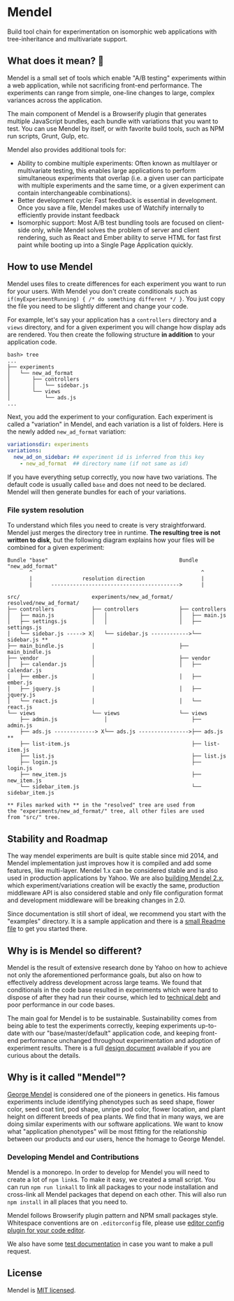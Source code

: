 # Mendel

Build tool chain for experimentation on isomorphic web applications with tree-inheritance and multivariate support.

## What does it mean? 🌈

Mendel is a small set of tools which enable "A/B testing" experiments within a web application, while not sacrificing front-end performance. The experiments can range from simple, one-line changes to large, complex variances across the application.

The main component of Mendel is a Browserify plugin that generates multiple JavaScript bundles, each bundle with variations that you want to test. You can use Mendel by itself, or with favorite build tools, such as NPM run scripts, Grunt, Gulp, etc.

Mendel also provides additional tools for:

  * Ability to combine multiple experiments: Often known as multilayer or multivariate testing, this enables large applications to perform simultaneous experiments that overlap (i.e. a given user can participate with multiple experiments and the same time, or a given experiment can contain interchangeable combinations).
  * Better development cycle: Fast feedback is essential in development. Once you save a file, Mendel makes use of Watchify internally to efficiently provide instant feedback
  * Isomorphic support: Most A/B test bundling tools are focused on client-side only, while Mendel solves the problem of server and client rendering, such as React and Ember ability to serve HTML for fast first paint while booting up into a Single Page Application quickly.

## How to use Mendel

Mendel uses files to create differences for each experiment you want to run for your users. With Mendel you don't create conditionals such as `if(myExperimentRunning) { /* do something different */ }`. You just copy the file you need to be slightly different and change your code.

For example, let's say your application has a `controllers` directory and a `views` directory, and for a given experiment you will change how display ads are rendered. You then create the following structure **in addition** to your application code.


```
bash> tree
...
├── experiments
│   └── new_ad_format
│       ├── controllers
│       │   └── sidebar.js
│       └── views
│           └── ads.js
...
```

Next, you add the experiment to your configuration. Each experiment is called a "variation" in Mendel, and each variation is a list of folders. Here is the newly added `new_ad_format` variation:

```yaml
variationsdir: experiments
variations:
  new_ad_on_sidebar: ## experiment id is inferred from this key
    - new_ad_format  ## directory name (if not same as id)
```

If you have everything setup correctly, you now have two variations. The default code is usually called `base` and does not need to be declared. Mendel will then generate bundles for each of your variations.

### File system resolution

To understand which files you need to create is very straightforward. Mendel just merges the directory tree in runtime. **The resulting tree is not written to disk**, but the following diagram explains how your files will be combined for a given experiment:

```
Bundle "base"                                          Bundle "new_add_format"
       ^                                                      ^
       |                resolution direction                  |
       |      ----------------------------------------->      |

src/                       experiments/new_ad_format/  resolved/new_ad_format/
├── controllers            ├── controllers             ├── controllers
│   ├── main.js            │   │                       │   ├── main.js
│   ├── settings.js        │   │                       │   ├── settings.js
│   └── sidebar.js -----> X│   └── sidebar.js ------------>└── sidebar.js **
├── main_bindle.js         │                           ├── main_bindle.js
├── vendor                 │                           ├── vendor
│   ├── calendar.js        │                           │   ├── calendar.js
│   ├── ember.js           │                           │   ├── ember.js
│   ├── jquery.js          │                           │   ├── jquery.js
│   └── react.js           │                           │   └── react.js
└── views                  └── views                   └── views
    ├── admin.js               │                           ├── admin.js
    ├── ads.js -------------> X└── ads.js ---------------->├── ads.js **
    ├── list-item.js                                       ├── list-item.js
    ├── list.js                                            ├── list.js
    ├── login.js                                           ├── login.js
    ├── new_item.js                                        ├── new_item.js
    └── sidebar_item.js                                    └── sidebar_item.js

** Files marked with ** in the "resolved" tree are used from
the "experiments/new_ad_format/" tree, all other files are used
from "src/" tree.

```

## Stability and Roadmap

The way mendel experiments are built is quite stable since mid 2014, and Mendel implementation just improves how it is compiled and add some features, like multi-layer. Mendel 1.x can be considered stable and is also used in production applications by Yahoo. We are also [building Mendel 2.x](docs/Roadmap.mdown), which experiment/variations creation will be exactly the same, production middleware API is also considered stable and only file configuration format and development middleware will be breaking changes in 2.0.


Since documentation is still short of ideal, we recommend you start with the "examples" directory. It is a sample application and there is a [small Readme file](examples/Readme.mdown) to get you started there.

## Why is is Mendel so different?

Mendel is the result of extensive research done by Yahoo on how to achieve not only the aforementioned performance goals, but also on how to effectively address development across large teams. We found that conditionals in the code base resulted in experiments which were hard to dispose of after they had run their course, which led to [technical debt](https://en.wikipedia.org/wiki/Technical_debt) and poor performance in our code bases.

The main goal for Mendel is to be sustainable. Sustainability comes from being able to test the experiments correctly, keeping experiments up-to-date with our "base/master/default" application code, and keeping front-end performance unchanged throughout experimentation and adoption of experiment results. There is a full [design document](docs/Design.mdown) available if you are curious about the details.

## Why is it called "Mendel"?

[George Mendel](https://en.wikipedia.org/wiki/Gregor_Mendel) is considered one of the pioneers in genetics. His famous experiments include identifying phenotypes such as seed shape, flower color, seed coat tint, pod shape, unripe pod color, flower location, and plant height on different breeds of pea plants. We find that in many ways, we are doing similar experiments with our software applications. We want to know what "application phenotypes" will be most fitting for the relationship between our products and our users, hence the homage to George Mendel.

### Developing Mendel and Contributions

Mendel is a monorepo. In order to develop for Mendel you will need to create a lot of `npm link`s. To make it easy, we created a small script. You can run `npm run linkall` to link all packages to your node installation and cross-link all Mendel packages that depend on each other. This will also run `npm install` in all places that you need to.

Mendel follows Browserify plugin pattern and NPM small packages style. Whitespace conventions are on `.editorconfig` file, please use [editor config plugin for your code editor](http://editorconfig.org).

We also have some [test documentation](docs/Tests.mdown) in case you want to make a pull request.

## License

Mendel is [MIT licensed](LICENSE).
